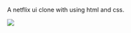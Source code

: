A netflix ui clone with using html and css.

<img src="https://raw.githubusercontent.com/busragunees/netflix_ui_clone/main/art/netflix_ui.png"/>
